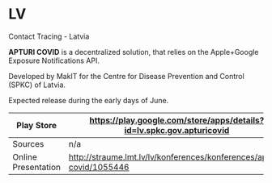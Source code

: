 # LV
Contact Tracing - Latvia

**APTURI COVID** is a decentralized solution, that relies on the Apple+Google Exposure Notifications API. 

Developed by MakIT for the Centre for Disease Prevention and Control (SPKC) of Latvia.

Expected release during the early days of June.

Play Store | https://play.google.com/store/apps/details?id=lv.spkc.gov.apturicovid
-----------|----------------------------------------------------------------------
Sources | n/a
Online Presentation | http://straume.lmt.lv/lv/konferences/konferences/apturi-covid/1055446
